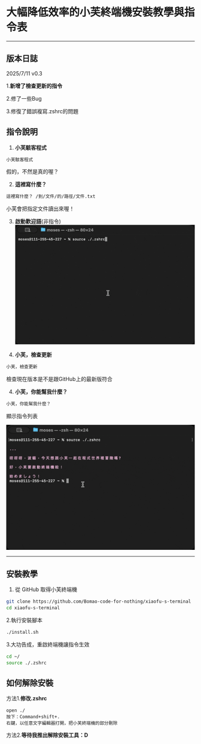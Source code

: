 # 大幅降低效率的小芙終端機安裝教學與指令表

---
## 版本日誌
2025/7/11 v0.3

1.**新增了檢查更新的指令**

2.修了一些Bug

3.修復了錯誤複寫.zshrc的問題



## 指令說明

1. **小芙駭客程式**
```bash
小芙駭客程式
```
   假的，不然是真的喔？

2. **這裡寫什麼？**  
```bash
這裡寫什麼？ /到/文件/的/路徑/文件.txt
```
   小芙會把指定文件讀出來喔！

3. **啟動歡迎語**(非指令)
![指令列表指令示範](./Resources/StartUp.gif)
   
3. **小芙，檢查更新**
```bash
小芙，檢查更新
```
檢查現在版本是不是跟GitHub上的最新版符合

4. **小芙，你能幫我什麼？**
```bash
小芙，你能幫我什麼？
```
顯示指令列表

![指令列表指令示範](./Resources/Command.gif)


---

## 安裝教學

1. 從 GitHub 取得小芙終端機

```bash
git clone https://github.com/Bomao-code-for-nothing/xiaofu-s-terminal
cd xiaofu-s-terminal
```

2.執行安裝腳本
```bash
./install.sh
```
3.大功告成，重啟終端機讓指令生效
```bash
cd ~/
source ./.zshrc
```

## 如何解除安裝
方法1.**修改.zshrc**
```
open ./
按下：Command+shift+.
右鍵，以任意文字編輯器打開，把小芙終端機的部分刪除
```
方法2.**等待我推出解除安裝工具：D**
